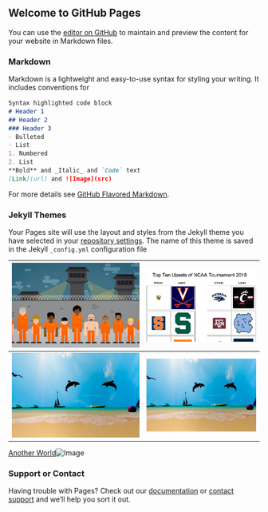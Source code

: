 ## Welcome to GitHub Pages

You can use the [editor on GitHub](https://github.com/RobertScalfani/HCIDesignPortfolio/edit/master/index.md) to maintain and preview the content for your website in Markdown files.

### Markdown

Markdown is a lightweight and easy-to-use syntax for styling your writing. It includes conventions for

```markdown
Syntax highlighted code block
# Header 1
## Header 2
### Header 3
- Bulleted
- List
1. Numbered
2. List
**Bold** and _Italic_ and `Code` text
[Link](url) and ![Image](src)
```

For more details see [GitHub Flavored Markdown](https://guides.github.com/features/mastering-markdown/).

### Jekyll Themes

Your Pages site will use the layout and styles from the Jekyll theme you have selected in your [repository settings](https://github.com/RobertScalfani/HCIDesignPortfolio/settings). The name of this theme is saved in the Jekyll `_config.yml` configuration file




[![alt text](Tension.png "Design for Tension")](https://medium.com/@mariana0pachon/al-the-bot-support-for-current-prison-inmates-4c8ddbcd0666)  |  [![alt text](Understanding.png "Design for Understanding")](https://medium.com/design-for-understanding/design-for-understanding-clear-communication-versus-persuasion-e634f93a998e)
:-------------------------:|:-------------------------:
[![alt text](AnotherWorld.png "Design for Another World")](https://medium.com/@vandana1anand/35590de784dd)  |  [![alt text](AnotherWorld.png "Design for Another World")](https://medium.com/@vandana1anand/35590de784dd)


[Another World](https://medium.com/@vandana1anand/35590de784dd)![Image](https://image.freepik.com/free-photo/cute-cat-picture_1122-449.jpg)

### Support or Contact

Having trouble with Pages? Check out our [documentation](https://help.github.com/categories/github-pages-basics/) or [contact support](https://github.com/contact) and we’ll help you sort it out.
